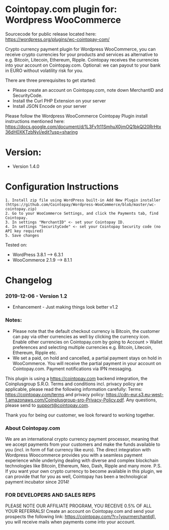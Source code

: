 # Cointopay.com plugin for: Wordpress WooCommerce

Sourcecode for public release located here: https://wordpress.org/plugins/wc-cointopay-com/

Crypto currency payment plugin for Wordpress WooCommerce, you can receive crypto currencies for your products and services as alternative to e.g. Bitcoin, Litecoin, Ethereum, Ripple. Cointopay receives the currencies into your account on Cointopay.com. Optional: we can payout to your bank in EURO without volatility risk for you.

There are three prerequisites to get started:

- Please create an account on Cointopay.com, note down MerchantID and SecurityCode.
- Install the Curl PHP Extension on your server
- Install JSON Encode on your server

Please follow the Wordpress WooCommerce Cointopay Plugin install instructions mentioned here: https://docs.google.com/document/d/1L3Fv1t11SmhuX0jmOQ1bkQl20RrHtx36dH0XKTzbNyI/edit?usp=sharing

# Version:

- Version 1.4.0

# Configuration Instructions

    1. Install zip file using WordPress built-in Add New Plugin installer (https://github.com/Cointopay/Wordpress-WooCommerce/blob/master/wc-cointopay.zip)
    2. Go to your WooCommerce Settings, and click the Payments tab, find Cointopay.
    3. In settings "MerchantID" <- set your Cointopay ID.
    4. In settings "SecurityCode" <- set your Cointopay Security code (no API key required)
    5. Save changes

Tested on:

- WordPress 3.8.1 --> 6.3.1
- WooCommerce 2.1.9 --> 8.1.1

# Changelog

### 2019-12-06 - Version 1.2

- Enhancement - Just making things look better v1.2

### Notes:

- Please note that the default checkout currency is Bitcoin, the customer can pay via other currencies as well by clicking the currency icon. Enable other currencies on Cointopay.com by going to Account > Wallet preferences and selecting multiple currencies e.g. Bitcoin, Litecoin, Ethereum, Ripple etc.
- We set a paid, on hold and cancelled, a partial payment stays on hold in WooCommerce. You will receive the partial payment in your account on Cointopay.com. Payment notifications via IPN messaging.

This plugin is using a https://cointopay.com backend integration, the Coinplusgroup S.R.O. Terms and conditions incl. privacy policy are applicable, please read the following information carefully: Terms: https://cointopay.com/terms and privacy policy: https://cdn-eur.s3.eu-west-1.amazonaws.com/Coinplusgroup-sro-Privacy-Policy.pdf. Any questions, please send to support@cointopay.com.

Thank you for being our customer, we look forward to working together.

### About Cointopay.com

We are an international crypto currency payment processor, meaning that we accept payments from your customers and make the funds available to you (incl. in form of fiat currency like euro). The direct integration with Wordpress Woocommerce provides you with a seamless payment experience while underlying dealing with diverse and complex blockchain technologies like Bitcoin, Ethereum, Neo, Dash, Ripple and many more. P.S. If you want your own crypto currency to become available in this plugin, we can provide that for you as well, Cointopay has been a technological payment incubator since 2014!

### FOR DEVELOPERS AND SALES REPS

PLEASE NOTE OUR AFFILIATE PROGRAM, YOU RECEIVE 0.5% OF ALL YOUR REFERRALS!
Create an account on Cointopay.com and send your prospects the following link: https://cointopay.com/?r=[yourmerchantid], you will receive mails when payments come into your account.
